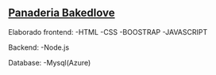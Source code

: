 ##  [Panaderia Bakedlove](https://isiszapata2001.github.io/)

Elaborado frontend:
-HTML
-CSS
-BOOSTRAP
-JAVASCRIPT

Backend: 
-Node.js

Database:
-Mysql(Azure)
